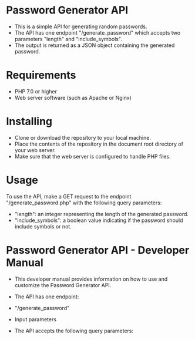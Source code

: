 # Password Generator API
- This is a simple API for generating random passwords. 
- The API has one endpoint "/generate_password" which accepts two parameters "length" and "include_symbols". 
- The output is returned as a JSON object containing the generated password.

# Requirements
- PHP 7.0 or higher
- Web server software (such as Apache or Nginx)

# Installing
- Clone or download the repository to your local machine.
- Place the contents of the repository in the document root directory of your web server.
- Make sure that the web server is configured to handle PHP files.

# Usage
To use the API, make a GET request to the endpoint "/generate_password.php" with the following query parameters:
- "length": an integer representing the length of the generated password.
- "include_symbols": a boolean value indicating if the password should include symbols or not.


# Password Generator API - Developer Manual
- This developer manual provides information on how to use and customize the Password Generator API.

- The API has one endpoint:
- "/generate_password"

- Input parameters
- The API accepts the following query parameters:
